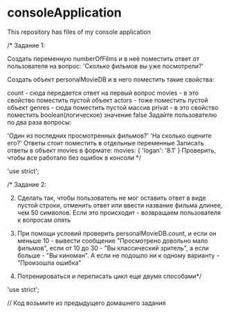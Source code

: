 # consoleApplication

This repository has files of my console application

/\* Задание 1:

Создать переменную numberOfFilms и в неё поместить ответ от пользователя на вопрос: 'Сколько фильмов вы уже посмотрели?'

Создать объект personalMovieDB и в него поместить такие свойства:

count - сюда передается ответ на первый вопрос
movies - в это свойство поместить пустой объект
actors - тоже поместить пустой объект
genres - сюда поместить пустой массив
privat - в это свойство поместить boolean(логическое) значение false
Задайте пользователю по два раза вопросы:

'Один из последних просмотренных фильмов?'
'На сколько оцените его?' Ответы стоит поместить в отдельные переменные Записать ответы в объект movies в формате: movies: { 'logan': '8.1' }
Проверить, чтобы все работало без ошибок в консоли \*/

'use strict';

/\* Задание 2:

<!-- 1. Автоматизировать вопросы пользователю про фильмы при помощи цикла -->

2. Сделать так, чтобы пользователь не мог оставить ответ в виде пустой строки,
   отменить ответ или ввести название фильма длинее, чем 50 символов. Если это происходит -
   возвращаем пользователя к вопросам опять

3. При помощи условий проверить personalMovieDB.count, и если он меньше 10 - вывести сообщение
   "Просмотрено довольно мало фильмов", если от 10 до 30 - "Вы классический зритель", а если больше -
   "Вы киноман". А если не подошло ни к одному варианту - "Произошла ошибка"

4. Потренироваться и переписать цикл еще двумя способами\*/

'use strict';

// Код возьмите из предыдущего домашнего задания
